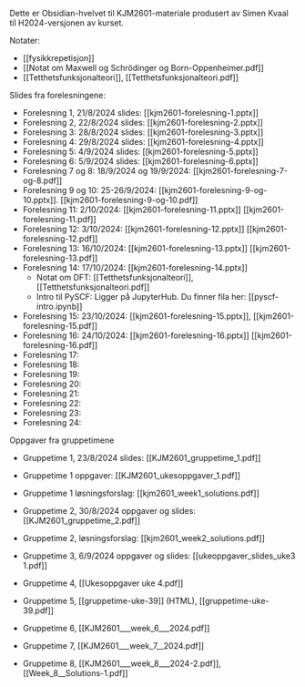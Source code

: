 
Dette er Obsidian-hvelvet til KJM2601-materiale produsert av Simen Kvaal til H2024-versjonen av kurset.

Notater:
* [[fysikkrepetisjon]]
* [[Notat om Maxwell og Schrödinger og Born-Oppenheimer.pdf]]
* [[Tetthetsfunksjonalteori]], [[Tetthetsfunksjonalteori.pdf]]


Slides fra forelesningene:
* Forelesning 1, 21/8/2024 slides: [[kjm2601-forelesning-1.pptx]]
* Forelesning 2, 22/8/2024 slides: [[kjm2601-forelesning-2.pptx]]
* Forelesning 3: 28/8/2024 slides: [[kjm2601-forelesning-3.pptx]]
* Forelesning 4: 29/8/2024 slides: [[kjm2601-forelesning-4.pptx]]
* Forelesning 5: 4/9/2024 slides: [[kjm2601-forelesning-5.pptx]]
* Forelesning 6: 5/9/2024 slides: [[kjm2601-forelesning-6.pptx]]
* Forelesning 7 og 8: 18/9/2024 og 19/9/2024: [[kjm2601-forelesning-7-og-8.pdf]]
* Forelesning 9 og 10: 25-26/9/2024: [[kjm2601-forelesning-9-og-10.pptx]]. [[kjm2601-forelesning-9-og-10.pdf]]
* Forelesning 11: 2/10/2024: [[kjm2601-forelesning-11.pptx]] [[kjm2601-forelesning-11.pdf]]
* Forelesning 12: 3/10/2024: [[kjm2601-forelesning-12.pptx]] [[kjm2601-forelesning-12.pdf]]
* Forelesning 13: 16/10/2024: [[kjm2601-forelesning-13.pptx]] [[kjm2601-forelesning-13.pdf]]
* Forelesning 14: 17/10/2024: [[kjm2601-forelesning-14.pptx]]
	* Notat om DFT: [[Tetthetsfunksjonalteori]], [[Tetthetsfunksjonalteori.pdf]]
	* Intro til PySCF: Ligger på JupyterHub. Du finner fila her: [[pyscf-intro.ipynb]]
* Forelesning 15: 23/10/2024: [[kjm2601-forelesning-15.pptx]], [[kjm2601-forelesning-15.pdf]]
* Forelesning 16: 24/10/2024: [[kjm2601-forelesning-16.pptx]] [[kjm2601-forelesning-16.pdf]]
* Forelesning 17:
* Forelesning 18:
* Forelesning 19:
* Forelesning 20:
* Forelesning 21:
* Forelesning 22:
* Forelesning 23:
* Forelesning 24:


Oppgaver fra gruppetimene
* Gruppetime 1, 23/8/2024 slides: [[KJM2601_gruppetime_1.pdf]]
* Gruppetime 1 oppgaver: [[KJM2601_ukesoppgaver_1.pdf]]
* Gruppetime 1 løsningsforslag: [[kjm2601_week1_solutions.pdf]]

* Gruppetime 2, 30/8/2024 oppgaver og slides: [[KJM2601_gruppetime_2.pdf]]
* Gruppetime 2, løsningsforslag: [[kjm2601_week2_solutions.pdf]]
* Gruppetime 3, 6/9/2024 oppgaver og slides: [[ukeoppgaver_slides_uke3 1.pdf]]
* Gruppetime 4, [[Ukesoppgaver uke 4.pdf]]
* Gruppetime 5, [[gruppetime-uke-39]] (HTML), [[gruppetime-uke-39.pdf]]
* Gruppetime 6, [[KJM2601___week_6___2024.pdf]]
* Gruppetime 7, [[KJM2601___week_7__2024.pdf]]
* Gruppetime 8, [[KJM2601___week_8___2024-2.pdf]], [[Week_8__Solutions-1.pdf]]


